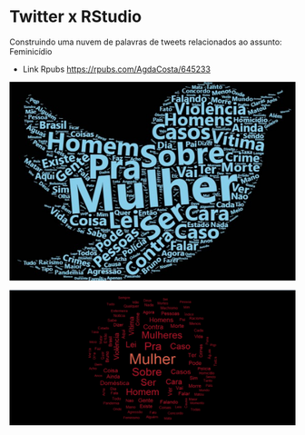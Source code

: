 # Twitter x RStudio
Construindo uma nuvem de palavras de tweets relacionados ao assunto: Feminicídio

* Link Rpubs
<https://rpubs.com/AgdaCosta/645233>

![Tweets](Nuvem2.jpeg)

![Tweets](Nuvem1.PNG)

